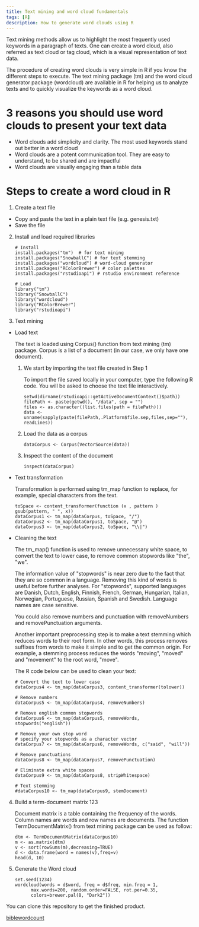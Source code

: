 ```yaml
---
title: Text mining and word cloud fundamentals
tags: [R]
description: How to generate word clouds using R
---
```


Text mining methods allow us to highlight the most frequently used keywords in a paragraph of texts. One can create a word cloud, also referred as text cloud or tag cloud, which is a visual representation of text data.

The procedure of creating word clouds is very simple in R if you know the different steps to execute. The text mining package (tm) and the word cloud generator package (wordcloud) are available in R for helping us to analyze texts and to quickly visualize the keywords as a word cloud.

# 3 reasons you should use word clouds to present your text data
- Word clouds add simplicity and clarity. The most used keywords stand out better in a word cloud
- Word clouds are a potent communication tool. They are easy to understand, to be shared and are impactful
- Word clouds are visually engaging than a table data

# Steps to create a word cloud in R
1. Create a text file
  - Copy and paste the text in a plain text file (e.g. genesis.txt)
  - Save the file
2. Install and load required libraries

    ```
    # Install
    install.packages("tm")  # for text mining
    install.packages("SnowballC") # for text stemming
    install.packages("wordcloud") # word-cloud generator
    install.packages("RColorBrewer") # color palettes
    install.packages("rstudioapi") # rstudio environment reference

    # Load
    library("tm")
    library("SnowballC")
    library("wordcloud")
    library("RColorBrewer")
    library("rstudioapi")
    ```

3. Text mining
  - Load text

      The text is loaded using Corpus() function from text mining (tm) package. Corpus is a list of a document (in our case, we only have one document).

      1. We start by importing the text file created in Step 1

          To import the file saved locally in your computer, type the following R code. You will be asked to choose the text file interactively.

          ```
          setwd(dirname(rstudioapi::getActiveDocumentContext()$path))
          filePath <- paste(getwd(), "/data", sep = "")
          files <- as.character((list.files(path = filePath)))
          data <- unname(sapply(paste(filePath,.Platform$file.sep,files,sep=""), readLines))
          ```

      2. Load the data as a corpus

          ```
          dataCorpus <- Corpus(VectorSource(data))
          ```

      3. Inspect the content of the document

          ```
          inspect(dataCorpus)
          ```

  - Text transformation

      Transformation is performed using tm_map function to replace, for example, special characters from the text.

      ```
      toSpace <- content_transformer(function (x , pattern ) gsub(pattern, " ", x))
      dataCorpus1 <- tm_map(dataCorpus, toSpace, "/")
      dataCorpus2 <- tm_map(dataCorpus1, toSpace, "@")
      dataCorpus3 <- tm_map(dataCorpus2, toSpace, "\\|")
      ```

  - Cleaning the text

      The tm_map() function is used to remove unnecessary white space, to convert the text to lower case, to remove common stopwords like "the", "we".

      The information value of "stopwords" is near zero due to the fact that they are so common in a language. Removing this kind of words is useful before further analyses. For "stopwords", supported languages are Danish, Dutch, English, Finnish, French, German, Hungarian, Italian, Norwegian, Portuguese, Russian, Spanish and Swedish. Language names are case sensitive.

      You could also remove numbers and punctuation with removeNumbers and removePunctuation arguments.

      Another important preprocessing step is to make a text stemming which reduces words to their root form. In other words, this process removes suffixes from words to make it simple and to get the common origin. For example, a stemming process reduces the words "moving", "moved" and "movement" to the root word, "move".

      The R code below can be used to clean your text:

      ```
      # Convert the text to lower case
      dataCorpus4 <- tm_map(dataCorpus3, content_transformer(tolower))

      # Remove numbers
      dataCorpus5 <- tm_map(dataCorpus4, removeNumbers)

      # Remove english common stopwords
      dataCorpus6 <- tm_map(dataCorpus5, removeWords, stopwords("english"))

      # Remove your own stop word
      # specify your stopwords as a character vector
      dataCorpus7 <- tm_map(dataCorpus6, removeWords, c("said", "will"))

      # Remove punctuations
      dataCorpus8 <- tm_map(dataCorpus7, removePunctuation)

      # Eliminate extra white spaces
      dataCorpus9 <- tm_map(dataCorpus8, stripWhitespace)

      # Text stemming
      #dataCorpus10 <- tm_map(dataCorpus9, stemDocument)
      ```

4. Build a term-document matrix 123

    Document matrix is a table containing the frequency of the words. Column names are words and row names are documents. The function TermDocumentMatrix() from text mining package can be used as follow:

    ```
    dtm <- TermDocumentMatrix(dataCorpus10)
    m <- as.matrix(dtm)
    v <- sort(rowSums(m),decreasing=TRUE)
    d <- data.frame(word = names(v),freq=v)
    head(d, 10)
    ```

5. Generate the Word cloud

    ```
    set.seed(1234)
    wordcloud(words = d$word, freq = d$freq, min.freq = 1,
          max.words=200, random.order=FALSE, rot.per=0.35,
          colors=brewer.pal(8, "Dark2"))
    ```

You can clone this repository to get the finished product.

[biblewordcount](https://github.com/esonpaguia/biblewordcloud)
